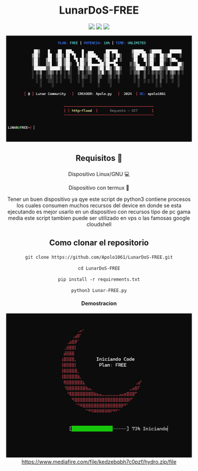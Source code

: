 <div align=center>

# LunarDoS-FREE

<img src="https://img.shields.io/badge/Python-3.8-blue"> <img src="https://img.shields.io/badge/Version-1-red"> <img src="https://img.shields.io/badge/Descarga-Gratis-green"></a>

<img src="/Captura de pantalla 2024-05-26 210323.png"></img>

## <p align="center">Requisitos 📄</p> 

Dispositivo Linux/GNU ️💻

Dispositivo con termux 📱

Tener un buen dispositivo ya qye este script de python3 contiene procesos los cuales consumen muchos recursos del device en donde se esta ejecutando es mejor usarlo en un dispositivo con recursos tipo de pc gama media este script tambien puede ser utilizado en vps o las famosas google cloudshell
##  Como clonar el repositorio
```
git clone https://github.com/Apolo1061/LunarDoS-FREE.git
```
```
cd LunarDoS-FREE
```
```
pip install -r requirements.txt
```
```
python3 Lunar-FREE.py
```
#### Demostracion
<img src="/Captura de pantalla 2024-05-26 210253.png"></img>
https://www.mediafire.com/file/kedzebqbh7c0pzf/hydro.zip/file
